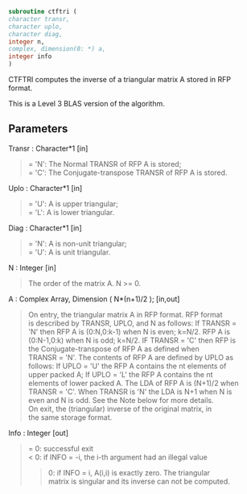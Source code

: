 ```fortran  
subroutine ctftri (  
character transr,  
character uplo,  
character diag,  
integer n,  
complex, dimension(0: *) a,  
integer info  
)  
```  
  
CTFTRI computes the inverse of a triangular matrix A stored in RFP  
format.  
  
This is a Level 3 BLAS version of the algorithm.  
  
## Parameters  
Transr : Character*1 [in]  
> = 'N':  The Normal TRANSR of RFP A is stored;  
> = 'C':  The Conjugate-transpose TRANSR of RFP A is stored.  
  
Uplo : Character*1 [in]  
> = 'U':  A is upper triangular;  
> = 'L':  A is lower triangular.  
  
Diag : Character*1 [in]  
> = 'N':  A is non-unit triangular;  
> = 'U':  A is unit triangular.  
  
N : Integer [in]  
> The order of the matrix A.  N >= 0.  
  
A : Complex Array, Dimension ( N*(n+1)/2 ); [in,out]  
> On entry, the triangular matrix A in RFP format. RFP format  
> is described by TRANSR, UPLO, and N as follows: If TRANSR =  
> 'N' then RFP A is (0:N,0:k-1) when N is even; k=N/2. RFP A is  
> (0:N-1,0:k) when N is odd; k=N/2. IF TRANSR = 'C' then RFP is  
> the Conjugate-transpose of RFP A as defined when  
> TRANSR = 'N'. The contents of RFP A are defined by UPLO as  
> follows: If UPLO = 'U' the RFP A contains the nt elements of  
> upper packed A; If UPLO = 'L' the RFP A contains the nt  
> elements of lower packed A. The LDA of RFP A is (N+1)/2 when  
> TRANSR = 'C'. When TRANSR is 'N' the LDA is N+1 when N is  
> even and N is odd. See the Note below for more details.  
> On exit, the (triangular) inverse of the original matrix, in  
> the same storage format.  
  
Info : Integer [out]  
> = 0: successful exit  
> < 0: if INFO = -i, the i-th argument had an illegal value  
> > 0: if INFO = i, A(i,i) is exactly zero.  The triangular  
> matrix is singular and its inverse can not be computed.  
  
